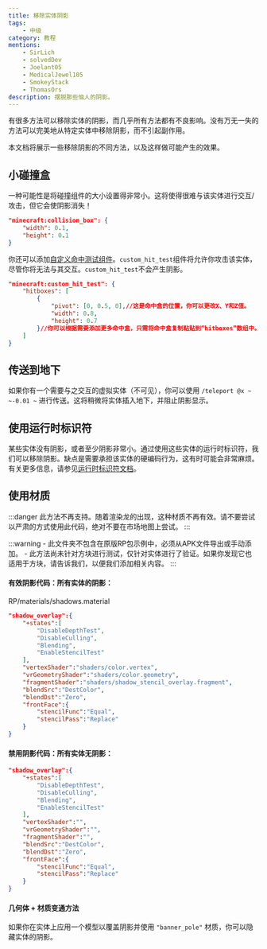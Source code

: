 ```yaml
---
title: 移除实体阴影
tags:
    - 中级
category: 教程
mentions:
    - SirLich
    - solvedDev
    - Joelant05
    - MedicalJewel105
    - SmokeyStack
    - ThomasOrs
description: 摆脱那些恼人的阴影。
---
```


有很多方法可以移除实体的阴影，而几乎所有方法都有不良影响。没有万无一失的方法可以完美地从特定实体中移除阴影，而不引起副作用。

本文档将展示一些移除阴影的不同方法，以及这样做可能产生的效果。

## 小碰撞盒

一种可能性是将碰撞组件的大小设置得非常小。这将使得很难与该实体进行交互/攻击，但它会使阴影消失！

<CodeHeader></CodeHeader>

```json
"minecraft:collision_box": {
    "width": 0.1,
    "height": 0.1
}
```

你还可以添加[自定义命中测试组件](https://bedrock.dev/docs/stable/Entities#minecraft:custom_hit_test)。`custom_hit_test`组件将允许你攻击该实体，尽管你将无法与其交互。`custom_hit_test`不会产生阴影。

<CodeHeader></CodeHeader>

```json
"minecraft:custom_hit_test": {
    "hitboxes": [
        {
            "pivot": [0, 0.5, 0],//这是命中盒的位置，你可以更改X、Y和Z值。
            "width": 0.8,
            "height": 0.7
        }//你可以根据需要添加更多命中盒，只需将命中盒复制粘贴到“hitboxes”数组中。
    ]
}
```

## 传送到地下

如果你有一个需要与之交互的虚拟实体（不可见），你可以使用 `/teleport @x ~ ~-0.01 ~` 进行传送。这将稍微将实体插入地下，并阻止阴影显示。

## 使用运行时标识符

某些实体没有阴影，或者至少阴影非常小。通过使用这些实体的运行时标识符，我们可以移除阴影。缺点是需要承担该实体的硬编码行为，这有时可能会非常麻烦。有关更多信息，请参见[运行时标识符文档](../entities/runtime-identifier.md)。

## 使用材质

:::danger
此方法不再支持。随着渲染龙的出现，这种材质不再有效。请不要尝试以严肃的方式使用此代码，绝对不要在市场地图上尝试。
:::

:::warning
    - 此文件夹不包含在原版RP包示例中，必须从APK文件导出或手动添加。
    - 此方法尚未针对方块进行测试，仅针对实体进行了验证。如果你发现它也适用于方块，请告诉我们，以便我们添加相关内容。
:::

<Spoiler title="通过材质移除阴影。">

#### 有效阴影代码：所有实体的阴影：

<CodeHeader>RP/materials/shadows.material</CodeHeader>

```json
"shadow_overlay":{
    "+states":[
        "DisableDepthTest",
        "DisableCulling",
        "Blending",
        "EnableStencilTest"
    ],
    "vertexShader":"shaders/color.vertex",
    "vrGeometryShader":"shaders/color.geometry",
    "fragmentShader":"shaders/shadow_stencil_overlay.fragment",
    "blendSrc":"DestColor",
    "blendDst":"Zero",
    "frontFace":{
        "stencilFunc":"Equal",
        "stencilPass":"Replace"
    }
}
```

#### 禁用阴影代码：所有实体无阴影：

<CodeHeader></CodeHeader>

```json
"shadow_overlay":{
    "+states":[
        "DisableDepthTest",
        "DisableCulling",
        "Blending",
        "EnableStencilTest"
    ],
    "vertexShader":"",
    "vrGeometryShader":"",
    "fragmentShader":"",
    "blendSrc":"DestColor",
    "blendDst":"Zero",
    "frontFace":{
        "stencilFunc":"Equal",
        "stencilPass":"Replace"
    }
}
```

</Spoiler>

#### 几何体 + 材质变通方法

如果你在实体上应用一个模型以覆盖阴影并使用 `"banner_pole"` 材质，你可以隐藏实体的阴影。
